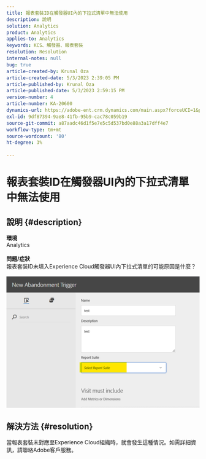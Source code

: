 ```yaml
---
title: 報表套裝ID在觸發器UI內的下拉式清單中無法使用
description: 說明
solution: Analytics
product: Analytics
applies-to: Analytics
keywords: KCS、觸發器、報表套裝
resolution: Resolution
internal-notes: null
bug: true
article-created-by: Krunal Oza
article-created-date: 5/3/2023 2:39:05 PM
article-published-by: Krunal Oza
article-published-date: 5/3/2023 2:59:15 PM
version-number: 4
article-number: KA-20600
dynamics-url: https://adobe-ent.crm.dynamics.com/main.aspx?forceUCI=1&pagetype=entityrecord&etn=knowledgearticle&id=1cb8f33f-c0e9-ed11-a7c6-6045bd006b4b
exl-id: 9df87394-9ae8-41fb-95b9-cac78c059b19
source-git-commit: a87aadc46d1f5e7e5c5d537bd0e88a3a17dff4e7
workflow-type: tm+mt
source-wordcount: '80'
ht-degree: 3%

---
```


# 報表套裝ID在觸發器UI內的下拉式清單中無法使用

## 說明 {#description}

<b>環境</b><br>Analytics<br> <br><b>問題/症狀</b><br>報表套裝ID未填入Experience Cloud觸發器UI內下拉式清單的可能原因是什麼？

![](assets/___20b8f33f-c0e9-ed11-a7c6-6045bd006b4b___.png)

## 解決方法 {#resolution}

當報表套裝未對應至Experience Cloud組織時，就會發生這種情況。如需詳細資訊，請聯絡Adobe客戶服務。

<br>
